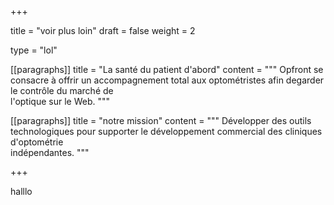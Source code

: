 +++

title = "voir plus loin"
draft = false
weight = 2

type = "lol"

[[paragraphs]]
title = "La santé du patient d'abord"
content = """
    Opfront se consacre à offrir un accompagnement total aux optométristes afin degarder le contrôle du marché de \
    l'optique sur le Web.
    """

[[paragraphs]]
title = "notre mission"
content = """
   Développer des outils technologiques pour supporter le développement commercial des cliniques d'optométrie \
   indépendantes.
   """

+++

halllo